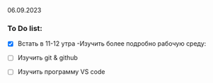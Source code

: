  06.09.2023
### To Do list:

- [x]  Встать в 11-12 утра 
-Изучить более подробно рабочую среду:
- [ ] Изучить git & github
- [ ] Изучить программу VS code 



